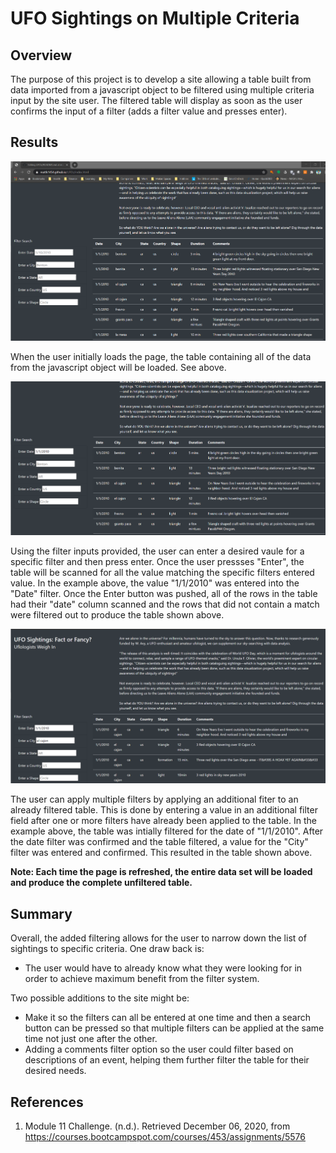 # UFO Sightings on Multiple Criteria

## Overview

The purpose of this project is to develop a site allowing a table built from data imported from a javascript object to be filtered using multiple criteria input by the site user. The filtered table will display as soon as the user confirms the input of a filter (adds a filter value and presses enter).

## Results

![Unfiltered Table](https://github.com/MattK1454/UFOs/blob/main/static/images/Unfiltered%20Table.png)

When the user initially loads the page, the table containing all of the data from the javascript object will be loaded. See above.

![Table with one filter](https://github.com/MattK1454/UFOs/blob/main/static/images/1%20filter%20table.png)

Using the filter inputs provided, the user can enter a desired vaule for a specific filter and then press enter. Once the user pressses "Enter", the table will be scanned for all the value matching the specific filters entered value. In the example above, the value "1/1/2010" was entered into the "Date" filter. Once the Enter button was pushed, all of the rows in the table had their "date" column scanned and the rows that did not contain a match were filtered out to produce the table shown above.

![Table with two filters](https://github.com/MattK1454/UFOs/blob/main/static/images/2%20filter%20table.png)

The user can apply multiple filters by applying an additional fiter to an already filtered table. This is done by entering a value in an additional filter field after one or more filters have already been applied to the table. In the example above, the table was intially filtered for the date of "1/1/2010". After the date filter was confirmed and the table filtered, a value for the "City" filter was entered and confirmed. This resulted in the table shown above.

__Note: Each time the page is refreshed, the entire data set will be loaded and produce the complete unfiltered table.__


## Summary

Overall, the added filtering allows for the user to narrow down the list of sightings to specific criteria. One draw back is:
* The user would have to already know what they were looking for in order to achieve maximum benefit from the filter system.

Two possible additions to the site might be:

* Make it so the filters can all be entered at one time and then a search button can be pressed so that multiple filters can be applied at the same time not just one after the other.
* Adding a comments filter option so the user could filter based on descriptions of an event, helping them further filter the table for their desired needs.

## References

1. Module 11 Challenge. (n.d.). Retrieved December 06, 2020, from https://courses.bootcampspot.com/courses/453/assignments/5576
